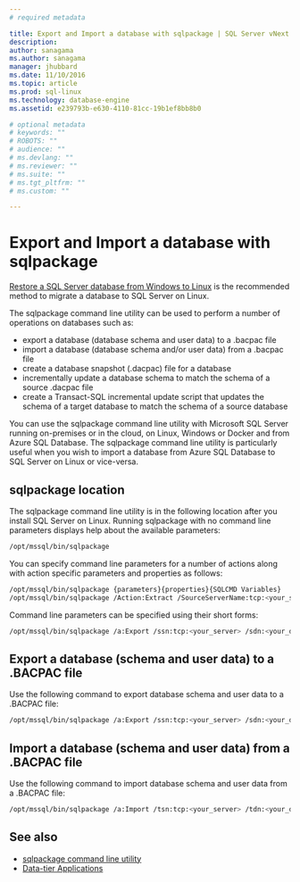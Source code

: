 ```yaml
---
# required metadata

title: Export and Import a database with sqlpackage | SQL Server vNext CTP1
description: 
author: sanagama 
ms.author: sanagama 
manager: jhubbard
ms.date: 11/10/2016
ms.topic: article
ms.prod: sql-linux
ms.technology: database-engine
ms.assetid: e239793b-e630-4110-81cc-19b1ef8bb8b0

# optional metadata
# keywords: ""
# ROBOTS: ""
# audience: ""
# ms.devlang: ""
# ms.reviewer: ""
# ms.suite: ""
# ms.tgt_pltfrm: ""
# ms.custom: ""

---
```

# Export and Import a database with sqlpackage

[Restore a SQL Server database from Windows to Linux](sql-server-linux-restore-database.md) is the recommended method to migrate a database to SQL Server on Linux.

The sqlpackage command line utility can be used to perform a number of operations on databases such as:
- export a database (database schema and user data) to a .bacpac file
- import a database (database schema and/or user data) from a .bacpac file
- create a database snapshot (.dacpac) file for a database
- incrementally update a database schema to match the schema of a source .dacpac file
- create a Transact-SQL incremental update script that updates the schema of a target database to match the schema of a source database

You can use the sqlpackage command line utility with Microsoft SQL Server running on-premises or in the cloud, on Linux, Windows or Docker and from Azure SQL Database. The sqlpackage command line utility is particularly useful when you wish to import a database from Azure SQL Database to SQL Server on Linux or vice-versa.
 
## sqlpackage location

The sqlpackage command line utility is in the following location after you install SQL Server on Linux. Running sqlpackage with no command line parameters displays help about the available parameters:

```bash 
/opt/mssql/bin/sqlpackage
```

You can specify command line parameters for a number of actions along with action specific parameters and properties as follows:

```bash
/opt/mssql/bin/sqlpackage {parameters}{properties}{SQLCMD Variables} 
/opt/mssql/bin/sqlpackage /Action:Extract /SourceServerName:tcp:<your_server> /SourceDatabaseName:<your_database> /TargetFile:</path/to/your/file.dacpac> /SourceUser:<username> /SourcePassword:<password>
```

Command line parameters can be specified using their short forms:

```bash
/opt/mssql/bin/sqlpackage /a:Export /ssn:tcp:<your_server> /sdn:<your_database> /tf:</path/to/your/file.bacpac> /su:<username> /sp:<password>
```

## Export a database (schema and user data) to a .BACPAC file

Use the following command to export database schema and user data to a .BACPAC file:

```bash
/opt/mssql/bin/sqlpackage /a:Export /ssn:tcp:<your_server> /sdn:<your_database> /su:<username> /sp:<password> /tf:</path/to/your/file.bacpac> 
```

## Import a database (schema and user data) from a .BACPAC file

Use the following command to import database schema and user data from a .BACPAC file:

```bash
/opt/mssql/bin/sqlpackage /a:Import /tsn:tcp:<your_server> /tdn:<your_database> /tu:<username> /tp:<password> /sf:</path/to/your/file.bacpac>

```

## See also
- [sqlpackage command line utility](https://msdn.microsoft.com/library/hh550080.aspx)
- [Data-tier Applications](http://msdn.microsoft.com/library/ee210546.aspx)
